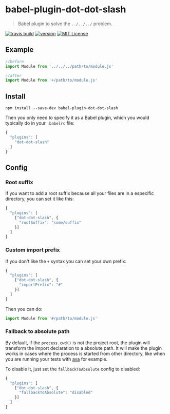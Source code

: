 # babel-plugin-dot-dot-slash 

> Babel plugin to solve the `../../../` problem.

[![travis build](https://img.shields.io/travis/schiehll/babel-plugin-dot-dot-slash.svg?style=flat-square)](https://travis-ci.org/schiehll/babel-plugin-dot-dot-slash)
[![version](https://img.shields.io/npm/v/babel-plugin-dot-dot-slash.svg?style=flat-square)](http://npm.im/babel-plugin-dot-dot-slash)
[![MIT License](https://img.shields.io/npm/l/babel-plugin-dot-dot-slash.svg?style=flat-square)](http://opensource.org/licenses/MIT)

## Example
```js
//before
import Module from '../../../path/to/module.js'

//after
import Module from '+/path/to/module.js'
```

## Install
```
npm install --save-dev babel-plugin-dot-dot-slash
```

Then you only need to specify it as a Babel plugin, which you would typically do in your `.babelrc` file:
```js
{
  "plugins": [
    "dot-dot-slash"
  ]
}
```

## Config
### Root suffix
If you want to add a root suffix because all your files are in a especific directory, you can set it like this:
```js
{
  "plugins": [
    ["dot-dot-slash", {
      "rootSuffix": "some/suffix"
    }]
  ]
}
```

### Custom import prefix
If you don't like the `+` syntax you can set your own prefix:
```js
{
  "plugins": [
    ["dot-dot-slash", {
      "importPrefix": "#"
    }]
  ]
}
```

Then you can do:
```js
import Module from '#/path/to/module.js'
```
### Fallback to absolute path
By default, if the `process.cwd()` is not the project root, the plugin will transform the import declaration to a absolute path. 
It will make the plugin works in cases where the process is started from other directory, like when you are running your tests with [ava](https://github.com/sindresorhus/ava/issues/32) for example.

To disable it, just set the `fallbackToAbsolute` config to disabled:

```js
{
  "plugins": [
    ["dot-dot-slash", {
      "fallbackToAbsolute": "disabled"
    }]
  ]
}
```
